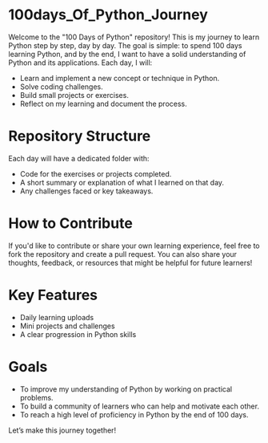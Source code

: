 # 100days_Of_Python_Journey 
Welcome to the "100 Days of Python" repository! This is my journey to learn Python step by step, day by day. The goal is simple: to spend 100 days learning Python, and by the end, I want to have a solid understanding of Python and its applications. Each day, I will:

- Learn and implement a new concept or technique in Python.
- Solve coding challenges.
- Build small projects or exercises.
- Reflect on my learning and document the process.

 # Repository Structure
Each day will have a dedicated folder with:

- Code for the exercises or projects completed.
- A short summary or explanation of what I learned on that day.
- Any challenges faced or key takeaways.

# How to Contribute
If you'd like to contribute or share your own learning experience, feel free to fork the repository and create a pull request. You can also share your thoughts, feedback, or resources that might be helpful for future learners!

# Key Features
- Daily learning uploads
- Mini projects and challenges
- A clear progression in Python skills
# Goals
- To improve my understanding of Python by working on practical problems.
- To build a community of learners who can help and motivate each other.
- To reach a high level of proficiency in Python by the end of 100 days.
  
Let’s make this journey together!

